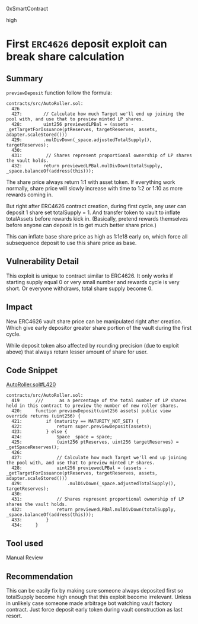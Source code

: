 0xSmartContract

high

# First `ERC4626` deposit exploit can break share calculation

## Summary

`previewDeposit`  function follow the formula: 

```solidity
contracts/src/AutoRoller.sol:
  426  
  427:        // Calculate how much Target we'll end up joining the pool with, and use that to preview minted LP shares.
  428:        uint256 previewedLPBal = (assets - _getTargetForIssuance(ptReserves, targetReserves, assets, adapter.scaleStored()))
  429:        .mulDivDown(_space.adjustedTotalSupply(), targetReserves);
  430: 
  431:         // Shares represent proportional ownership of LP shares the vault holds.
  432:        return previewedLPBal.mulDivDown(totalSupply, _space.balanceOf(address(this)));
```

The share price always return 1:1 with asset token. If everything work normally, share price will slowly increase with time to 1:2 or 1:10 as more rewards coming in.

But right after ERC4626 contract creation, during first cycle, any user can deposit 1 share set totalSupply = 1. And transfer token to vault to inflate totalAssets before rewards kick in. (Basically, pretend rewards themselves before anyone can deposit in to get much better share price.)

This can inflate base share price as high as 1:1e18 early on, which force all subsequence deposit to use this share price as base.


## Vulnerability Detail
This exploit is unique to contract similar to ERC4626. It only works if starting supply equal 0 or very small number and rewards cycle is very short. Or everyone withdraws, total share supply become 0.



## Impact

New ERC4626 vault share price can be manipulated right after creation.
Which give early depositor greater share portion of the vault during the first cycle.

While deposit token also affected by rounding precision (due to exploit above) that always return lesser amount of share for user.


## Code Snippet

[AutoRoller.sol#L420](https://github.com/sherlock-audit/2022-11-sense/blob/main/contracts/src/AutoRoller.sol#L420)


```solidity
contracts/src/AutoRoller.sol:
  419      ///      as a percentage of the total number of LP shares held in this contract to preview the number of new roller shares.
  420:     function previewDeposit(uint256 assets) public view override returns (uint256) {
  421:         if (maturity == MATURITY_NOT_SET) {
  422:             return super.previewDeposit(assets);
  423:         } else {
  424:             Space _space = space;
  425:             (uint256 ptReserves, uint256 targetReserves) = _getSpaceReserves();
  426: 
  427:             // Calculate how much Target we'll end up joining the pool with, and use that to preview minted LP shares.
  428:             uint256 previewedLPBal = (assets - _getTargetForIssuance(ptReserves, targetReserves, assets, adapter.scaleStored()))
  429:                 .mulDivDown(_space.adjustedTotalSupply(), targetReserves);
  430: 
  431:             // Shares represent proportional ownership of LP shares the vault holds.
  432:             return previewedLPBal.mulDivDown(totalSupply, _space.balanceOf(address(this)));
  433:         }
  434:     }

```

## Tool used

Manual Review

## Recommendation

This can be easily fix by making sure someone always deposited first so totalSupply become high enough that this exploit become irrelevant. Unless in unlikely case someone made arbitrage bot watching vault factory contract.
Just force deposit early token during vault construction as last resort.
